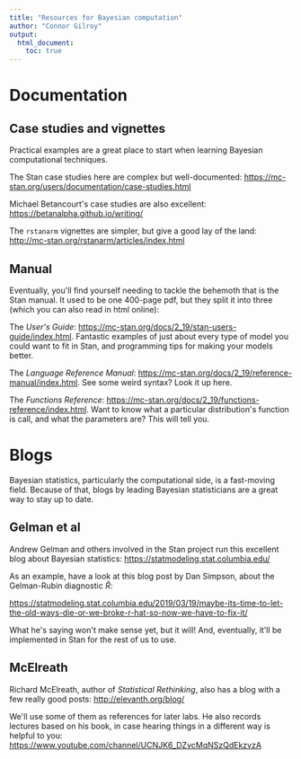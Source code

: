 ```yaml
---
title: "Resources for Bayesian computation"
author: "Connor Gilroy"
output: 
  html_document:
    toc: true
---
```


# Documentation

## Case studies and vignettes

Practical examples are a great place to start when learning Bayesian computational techniques. 

The Stan case studies here are complex but well-documented: https://mc-stan.org/users/documentation/case-studies.html

Michael Betancourt's case studies are also excellent: https://betanalpha.github.io/writing/

The `rstanarm` vignettes are simpler, but give a good lay of the land: http://mc-stan.org/rstanarm/articles/index.html

## Manual

Eventually, you'll find yourself needing to tackle the behemoth that is the Stan manual. It used to be one 400-page pdf, but they split it into three (which you can also read in html online): 

The *User's Guide*: https://mc-stan.org/docs/2_19/stan-users-guide/index.html. Fantastic examples of just about every type of model you could want to fit in Stan, and programming tips for making your models better.

The *Language Reference Manual*: https://mc-stan.org/docs/2_19/reference-manual/index.html. See some weird syntax? Look it up here.

The *Functions Reference*: https://mc-stan.org/docs/2_19/functions-reference/index.html. Want to know what a particular distribution's function is call, and what the parameters are? This will tell you.

# Blogs

Bayesian statistics, particularly the computational side, is a fast-moving field. Because of that, blogs by leading Bayesian statisticians are a great way to stay up to date. 

## Gelman et al

Andrew Gelman and others involved in the Stan project run this excellent blog about Bayesian statistics: https://statmodeling.stat.columbia.edu/

As an example, have a look at this blog post by Dan Simpson, about the Gelman-Rubin diagnostic $\hat{R}$: 

https://statmodeling.stat.columbia.edu/2019/03/19/maybe-its-time-to-let-the-old-ways-die-or-we-broke-r-hat-so-now-we-have-to-fix-it/

What he's saying won't make sense yet, but it will! And, eventually, it'll be implemented in Stan for the rest of us to use. 

## McElreath

Richard McElreath, author of *Statistical Rethinking*, also has a blog with a few really good posts: http://elevanth.org/blog/

We'll use some of them as references for later labs. He also records lectures based on his book, in case hearing things in a different way is helpful to you: https://www.youtube.com/channel/UCNJK6_DZvcMqNSzQdEkzvzA
